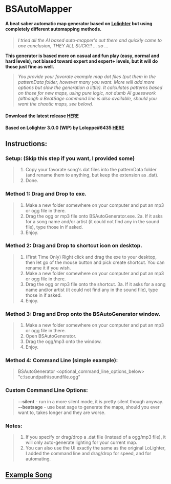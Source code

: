 # BSAutoMapper

#### A beat saber automatic map generator based on [Lolighter](https://github.com/Loloppe/Lolighter/) but using completely different automapping methods.

> _I tried all the AI based auto-mapper's out there and quickly came to one conclusion, THEY ALL SUCK!!! ... so ..._

**This generator is based more on casual and fun play (easy, normal and hard levels), not biased toward expert and expert+ levels, but it will do those just fine as well.**


> _You provide your favorate example map dat files (put them in the patternData folder, however many you want. More will add more options but slow the generation a little). It calculates patterns based on those for new maps, using pure logic, not dumb AI guesswork (although a BeatSage command line is also available, should you want the chaotic maps, see below)._

#### Download the latest release [HERE](https://github.com/uq1/BSAutoGenerator/releases/tag/release)

#### Based on Lolighter 3.0.0 (WIP) by **Loloppe#6435** [HERE](https://github.com/Loloppe/Lolighter/)


## Instructions:

### Setup: (Skip this step if you want, I provided some)
> 1. Copy your favorate song's dat files into the patternData folder (and rename them to anything, but keep the extension as .dat).
> 2. Done.

### Method 1: Drag and Drop to exe.
> 1. Make a new folder somewhere on your computer and put an mp3 or ogg file in there.
> 2. Drag the ogg or mp3 file onto BSAutoGenerator.exe.
> 2a. If it asks for a song name and/or artist (it could not find any in the sound file), type those in if asked.
> 3. Enjoy.

### Method 2: Drag and Drop to shortcut icon on desktop.
> 1. (First Time Only) Right click and drag the exe to your desktop, then let go of the mouse button and pick create shortcut. You can rename it if you wish.
> 2. Make a new folder somewhere on your computer and put an mp3 or ogg file in there.
> 3. Drag the ogg or mp3 file onto the shortcut.
> 3a. If it asks for a song name and/or artist (it could not find any in the sound file), type those in if asked.
> 4. Enjoy.

### Method 3: Drag and Drop onto the BSAutoGenerator window.
> 1. Make a new folder somewhere on your computer and put an mp3 or ogg file in there.
> 2. Open BSAutoGenerator.
> 3. Drag the ogg/mp3 onto the window.
> 4. Enjoy.

### Method 4: Command Line (simple example):
> BSAutoGenerator <optional_command_line_options_below> "c:\soundpath\soundfile.ogg"

### Custom Command Line Options:
> **--silent**    - run in a more silent mode, it is pretty silent though anyway.
> **--beatsage**  - use beat sage to generate the maps, should you ever want to, takes longer and they are worse.

### Notes:
> 1. If you specify or drag/drop a .dat file (instead of a ogg/mp3 file), it will only auto-generate lighting for your current map.
> 2. You can also use the UI exactly the same as the original LoLighter, I added the command line and drag/drop for speed, and for automating.


## [Example Song](https://tinyurl.com/nhc96snz)

